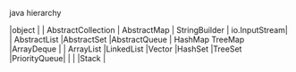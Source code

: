 java hierarchy

|object                                                                                                                    |
| AbstractCollection                                                   |  AbstractMap      | StringBuilder | io.InputStream|
| AbstractList                    |AbstractSet       |AbstractQueue    | HashMap TreeMap   |ArrayDeque     |
| ArrayList |LinkedList |Vector   |HashSet |TreeSet  |PriorityQueue|
|           |           |Stack    |
